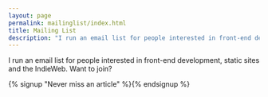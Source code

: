 ```yaml
---
layout: page
permalink: mailinglist/index.html
title: Mailing List
description: "I run an email list for people interested in front-end development, static sites and the IndieWeb. Want to join?"
---
```


<p class="lead">I run an email list for people interested in front-end development, static sites and the IndieWeb. Want to join?</p>

{% signup "Never miss an article" %}{% endsignup %}